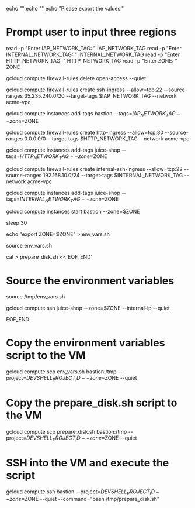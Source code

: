echo ""
echo ""
echo "Please export the values."

# Prompt user to input three regions

read -p "Enter IAP_NETWORK_TAG: " IAP_NETWORK_TAG
read -p "Enter INTERNAL_NETWORK_TAG: " INTERNAL_NETWORK_TAG
read -p "Enter HTTP_NETWORK_TAG: " HTTP_NETWORK_TAG
read -p "Enter ZONE: " ZONE

gcloud compute firewall-rules delete open-access --quiet

gcloud compute firewall-rules create ssh-ingress --allow=tcp:22 --source-ranges 35.235.240.0/20 --target-tags $IAP_NETWORK_TAG --network acme-vpc

gcloud compute instances add-tags bastion --tags=$IAP_NETWORK_TAG --zone=$ZONE

gcloud compute firewall-rules create http-ingress --allow=tcp:80 --source-ranges 0.0.0.0/0 --target-tags $HTTP_NETWORK_TAG --network acme-vpc

gcloud compute instances add-tags juice-shop --tags=$HTTP_NETWORK_TAG --zone=$ZONE

gcloud compute firewall-rules create internal-ssh-ingress --allow=tcp:22 --source-ranges 192.168.10.0/24 --target-tags $INTERNAL_NETWORK_TAG --network acme-vpc

gcloud compute instances add-tags juice-shop --tags=$INTERNAL_NETWORK_TAG --zone=$ZONE

gcloud compute instances start bastion --zone=$ZONE

sleep 30

echo "export ZONE=$ZONE" > env_vars.sh

source env_vars.sh

cat > prepare_disk.sh <<'EOF_END'

# Source the environment variables

source /tmp/env_vars.sh

gcloud compute ssh juice-shop --zone=$ZONE --internal-ip --quiet

EOF_END

# Copy the environment variables script to the VM

gcloud compute scp env_vars.sh bastion:/tmp --project=$DEVSHELL_PROJECT_ID --zone=$ZONE --quiet

# Copy the prepare_disk.sh script to the VM

gcloud compute scp prepare_disk.sh bastion:/tmp --project=$DEVSHELL_PROJECT_ID --zone=$ZONE --quiet

# SSH into the VM and execute the script

gcloud compute ssh bastion --project=$DEVSHELL_PROJECT_ID --zone=$ZONE --quiet --command="bash /tmp/prepare_disk.sh"
